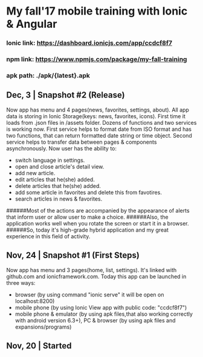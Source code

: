 # My fall'17 mobile training with Ionic & Angular #
### Ionic link: https://dashboard.ionicjs.com/app/ccdcf8f7 ###
### npm link: https://www.npmjs.com/package/my-fall-training ###
### apk path: ./apk/{latest}.apk ###

## Dec, 3 | Snapshot #2 (Release) ##
Now app has menu and 4 pages(news, favorites, settings, about).
All app data is storing in Ionic Storage(keys: news, favorites, icons). First time it loads from .json files in /assets folder.
Dozens of functions and two services is working now.
First service helps to format date from ISO format and has two functions, that can return formatted date string or time object. 
Second service helps to transfer data between pages & components asynchronously.
Now user has the ability to:
- switch language in settings.
- open and close article's detail view.
- add new article.
- edit articles that he(she) added.
- delete articles that he(she) added.
- add some article in favorites and delete this from favotires.
- search articles in news & favorites.

######Most of the actions are accompanied by the appearance of alerts that inform user or allow user to make a choice.
######Also, the application works well when you rotate the screen or start it in a browser.
######So, today it's high-grade hybrid application and my great experience in this field of activity.

## Nov, 24 | Snapshot #1 (First Steps) ##
Now app has menu and 3 pages(home, list, settings). 
It's linked with github.com and ionicframework.com. 
Today this app can be launched in three ways:
- browser (by using command "ionic serve" it will be open on localhost:8200)
- mobile phone (by using Ionic View app with public code: "ccdcf8f7")
- mobile phone & emulator (by using apk files,that also working correctly with android version 6.3+), 
  PC & browser (by using apk files and expansions/programs)

## Nov, 20 | Started ##
